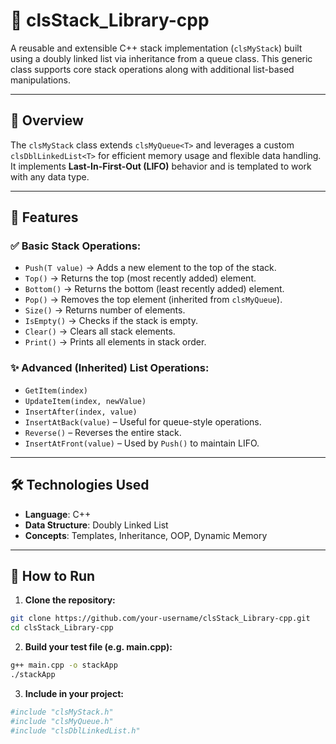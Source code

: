 # 📌 clsStack_Library-cpp

A reusable and extensible C++ stack implementation (`clsMyStack`) built using a doubly linked list via inheritance from a queue class. This generic class supports core stack operations along with additional list-based manipulations.

---

## 🌟 Overview

The `clsMyStack` class extends `clsMyQueue<T>` and leverages a custom `clsDblLinkedList<T>` for efficient memory usage and flexible data handling. It implements **Last-In-First-Out (LIFO)** behavior and is templated to work with any data type.

---

## 🚀 Features

### ✅ Basic Stack Operations:
- `Push(T value)` → Adds a new element to the top of the stack.
- `Top()` → Returns the top (most recently added) element.
- `Bottom()` → Returns the bottom (least recently added) element.
- `Pop()` → Removes the top element (inherited from `clsMyQueue`).
- `Size()` → Returns number of elements.
- `IsEmpty()` → Checks if the stack is empty.
- `Clear()` → Clears all stack elements.
- `Print()` → Prints all elements in stack order.

### ✨ Advanced (Inherited) List Operations:
- `GetItem(index)`
- `UpdateItem(index, newValue)`
- `InsertAfter(index, value)`
- `InsertAtBack(value)` – Useful for queue-style operations.
- `Reverse()` – Reverses the entire stack.
- `InsertAtFront(value)` – Used by `Push()` to maintain LIFO.

---

## 🛠 Technologies Used

- **Language**: C++
- **Data Structure**: Doubly Linked List
- **Concepts**: Templates, Inheritance, OOP, Dynamic Memory

---

## 🔧 How to Run

1. **Clone the repository:**
```bash
git clone https://github.com/your-username/clsStack_Library-cpp.git
cd clsStack_Library-cpp
```
2. **Build your test file (e.g. main.cpp):**

```bash
g++ main.cpp -o stackApp
./stackApp
```
3. **Include in your project:**
```bash
#include "clsMyStack.h"
#include "clsMyQueue.h"
#include "clsDblLinkedList.h"
```

